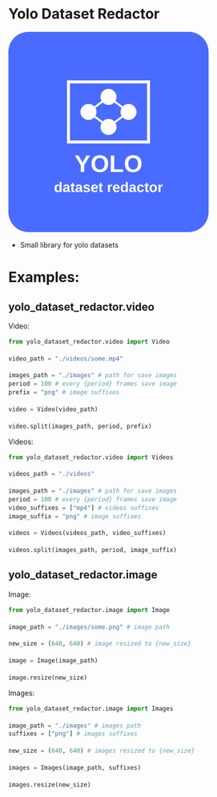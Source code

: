 
# Yolo Dataset Redactor
<img src="https://raw.githubusercontent.com/lexter0705/yolo_dataset_redactor/refs/heads/master/Logo.svg"/>

- Small library for yolo datasets

# Examples:
## yolo_dataset_redactor.video
Video:
```python
from yolo_dataset_redactor.video import Video

video_path = "./videos/some.mp4"

images_path = "./images" # path for save images
period = 100 # every {period} frames save image
prefix = "png" # image suffixes

video = Video(video_path)

video.split(images_path, period, prefix)
```
Videos:
```python
from yolo_dataset_redactor.video import Videos

videos_path = "./videos"

images_path = "./images" # path for save images
period = 100 # every {period} frames save image
video_suffixes = ["mp4"] # videos suffixes
image_suffix = "png" # image suffixes

videos = Videos(videos_path, video_suffixes)

videos.split(images_path, period, image_suffix)
```

## yolo_dataset_redactor.image
Image:
```python
from yolo_dataset_redactor.image import Image

image_path = "./images/some.png" # image path

new_size = (640, 640) # image resized to {new_size}

image = Image(image_path)

image.resize(new_size)
```
Images:
```python
from yolo_dataset_redactor.image import Images

image_path = "./images" # images path
suffixes = ["png"] # images suffixes

new_size = (640, 640) # images resized to {new_size}

images = Images(image_path, suffixes)

images.resize(new_size)
```